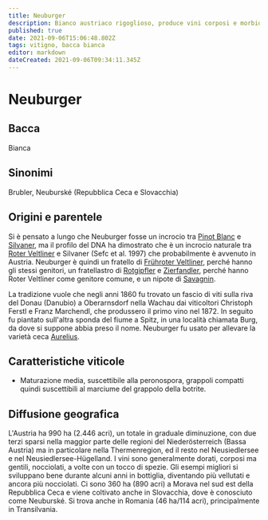 ```yaml
---
title: Neuburger
description: Bianco austriaco rigoglioso, produce vini corposi e morbidi.
published: true
date: 2021-09-06T15:06:48.802Z
tags: vitigno, bacca bianca
editor: markdown
dateCreated: 2021-09-06T09:34:11.345Z
---
```


# Neuburger

## Bacca
Bianca

## Sinonimi
Brubler, Neuburské (Repubblica Ceca e Slovacchia)


## Origini e parentele
Si è pensato a lungo che Neuburger fosse un incrocio tra [Pinot Blanc](/vitigni/bacca-bianca/pinot-blanc) e [Silvaner](/vitigni/bacca-bianca/silvaner), ma il profilo del DNA ha dimostrato che è un incrocio naturale tra [Roter Veltliner](/vitigni/bacca-bianca/roter-veltliner) e Silvaner (Sefc et al. 1997) che probabilmente è avvenuto in Austria. Neuburger è quindi un fratello di [Frühroter Veltliner](/vitigni/bacca-bianca/fruhroter-veltliner), perché hanno gli stessi genitori, un fratellastro di [Rotgipfler](/vitigni/bacca-bianca/rotgipfler) e [Zierfandler](/vitigni/bacca-bianca/zierfandler), perché hanno Roter Veltliner come genitore comune, e un nipote di [Savagnin](/vitigni/bacca-bianca/savagnin).

La tradizione vuole che negli anni 1860 fu trovato un fascio di viti sulla riva del Donau (Danubio) a Oberarnsdorf nella Wachau dai viticoltori Christoph Ferstl e Franz Marchendl, che produssero il primo vino nel 1872. In seguito fu piantato sull'altra sponda del fiume a Spitz, in una località chiamata Burg, da dove si suppone abbia preso il nome. Neuburger fu usato per allevare la varietà ceca [Aurelius](/vitigni/bacca-bianca/aurelius).

## Caratteristiche viticole

- Maturazione media, suscettibile alla peronospora, grappoli compatti quindi suscettibili al marciume del grappolo della botrite.

## Diffusione geografica
L'Austria ha 990 ha (2.446 acri), un totale in graduale diminuzione, con due terzi sparsi nella maggior parte delle regioni del Niederösterreich (Bassa Austria) ma in particolare nella Thermenregion, ed il resto nel Neusiedlersee e nel Neusiedlersee-Hügelland. I vini sono generalmente dorati, corposi ma gentili, nocciolati, a volte con un tocco di spezie. Gli esempi migliori si sviluppano bene durante alcuni anni in bottiglia, diventando più vellutati e ancora più nocciolati. Ci sono 360 ha (890 acri) a Morava nel sud est della Repubblica Ceca e viene coltivato anche in Slovacchia, dove è conosciuto come Neuburské. Si trova anche in Romania (46 ha/114 acri), principalmente in Transilvania.



